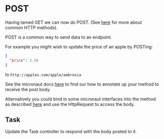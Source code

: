 # POST

Having tamed GET we can now do POST. (See [here](https://developer.mozilla.org/en-US/docs/Web/HTTP/Methods) for more about common HTTP methods).

POST is a common way to send data to an endpoint.

For example you might wish to update the price of an apple by POSTing:

```json
{
  "price": 3.50
}
```
to `http://apples.com/apple/ambrosia`

See the micronaut docs [here](https://docs.micronaut.io/latest/guide/#bodyAnnotation) to find our how to annotate up your method to receive the post body.

Alternatively you could bind in some micronaut interfaces into the method as described [here](https://docs.micronaut.io/latest/guide/#requestResponse) and use the HttpRequest to access the body.

## Task

Update the Task controller to respond with the body posted to it.